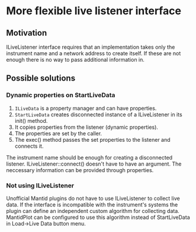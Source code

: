 More flexible live listener interface
=====================================

Motivation
----------

ILiveListener interface requires that an implementation takes only the instrument name and a network address to create itself. 
If these are not enough there is no way to pass additional information in.

Possible solutions
------------------

### Dynamic properties on StartLiveData

1. `ILiveData` is a property manager and can have properties.
2. `StartLiveData` creates disconnected instance of a ILiveListener in its init() method.
3. It copies properties from the listener (dynamic properties). 
4. The properties are set by the caller.
5. The exec() method passes the set properties to the listener and connects it.

The instrument name should be enough for creating a disconnected listener. ILiveListener::connect() doesn't have to have an argument.
The neccessary information can be provided through properties.

### Not using ILiveListener

Unofficial Mantid plugins do not have to use ILiveListener to collect live data. If the interface is incompatible with the
instrument's systems the plugin can define an independent custom algorithm for collecting data. MantidPlot can be configured
to use this algorithm instead of StartLiveData in Load->Live Data button menu.
